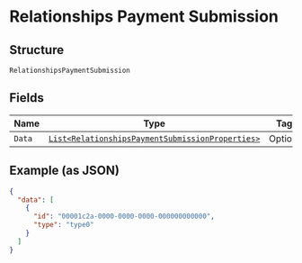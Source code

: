 
# Relationships Payment Submission

## Structure

`RelationshipsPaymentSubmission`

## Fields

| Name | Type | Tags | Description |
|  --- | --- | --- | --- |
| `Data` | [`List<RelationshipsPaymentSubmissionProperties>`](../../doc/models/relationships-payment-submission-properties.md) | Optional | - |

## Example (as JSON)

```json
{
  "data": [
    {
      "id": "00001c2a-0000-0000-0000-000000000000",
      "type": "type0"
    }
  ]
}
```

